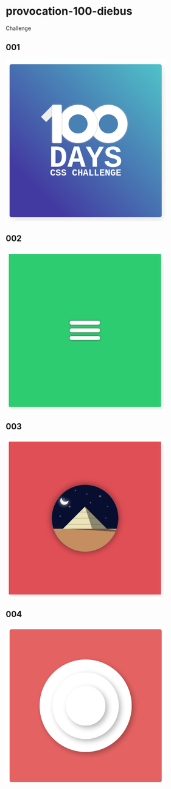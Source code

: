 # provocation-100-diebus
Challenge

## 001

![001](Dia%23001/assets/img/001.png)

## 002

![002](Dia%23002/assets/img/002.png)

## 003

![003](Dia%23003/assets/img/003.png)

## 004

![004](Dia%23004/assets/img/004.png)

